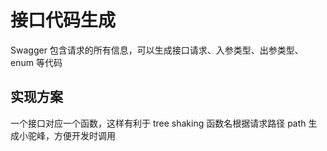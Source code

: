 # 接口代码生成

Swagger 包含请求的所有信息，可以生成接口请求、入参类型、出参类型、enum 等代码

## 实现方案

一个接口对应一个函数，这样有利于 tree shaking
函数名根据请求路径 path 生成小驼峰，方便开发时调用
